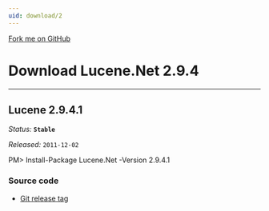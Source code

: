 ```yaml
---
uid: download/2
---
```


<span id="forkongithub"><a href="https://github.com/apache/lucenenet">Fork me on GitHub</a></span>

# Download Lucene.Net 2.9.4

---

## Lucene 2.9.4.1

_Status:_ **`Stable`**

_Released:_ `2011-12-02`

<div class="nuget-well" style="text-align:left;">
    PM> Install-Package Lucene.Net -Version 2.9.4.1
</div>

### Source code

- [Git release tag](https://github.com/apache/lucenenet/releases/tag/Lucene.Net_2_9_4g_RC1)
